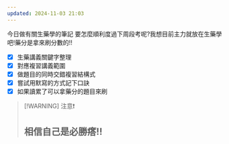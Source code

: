 ```yaml
---
updated: 2024-11-03 21:03
---
```

今日做有關生藥學的筆記
要怎麼順利度過下周段考呢?我想目前主力就放在生藥學吧!藥分是拿來刷分數的!!

- [x] 生藥講義關鍵字整理
- [x] 對應複習講義範圍
- [x] 做題目的同時交錯複習結構式
- [x] 嘗試用默寫的方式記下口訣
- [x] 如果讀累了可以拿藥分的題目來刷
> [!WARNING] 注意❗
> ## 相信自己是必勝瘩!! 